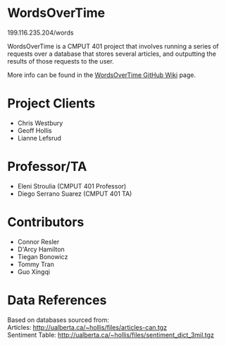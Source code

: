 WordsOverTime
=================
199.116.235.204/words

WordsOverTime is a CMPUT 401 project that involves running a series of requests over a database that stores
several articles, and outputting the results of those requests to the user.

More info can be found in the [WordsOverTime GitHub Wiki](https://github.com/CMPUT401W17Words/WordsOverTime/wiki) page.

Project Clients
=================

* Chris Westbury
* Geoff Hollis
* Lianne Lefsrud

Professor/TA
================

* Eleni Stroulia (CMPUT 401 Professor)
* Diego Serrano Suarez (CMPUT 401 TA)

Contributors
=================

* Connor Resler 
* D'Arcy Hamilton
* Tiegan Bonowicz
* Tommy Tran
* Guo Xingqi

Data References
=================
Based on databases sourced from:  
Articles: http://ualberta.ca/~hollis/files/articles-can.tgz  
Sentiment Table: http://ualberta.ca/~hollis/files/sentiment_dict_3mil.tgz  
